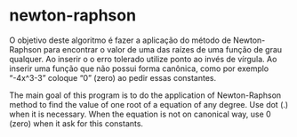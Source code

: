 # newton-raphson

O objetivo deste algoritmo é fazer a aplicação do método de Newton-Raphson para encontrar o valor de uma das raízes de uma função de grau qualquer. Ao inserir o o erro tolerado utilize ponto ao invés de vírgula. Ao inserir uma função que não possui forma canônica, como por exemplo “-4x^3-3” coloque “0” (zero) ao pedir essas constantes.

The main goal of this program is to do the application of Newton-Raphson method to find the value of one root of a equation of any degree. Use dot (.) when it is necessary. When the equation is not on canonical way, use 0 (zero) when it ask for this constants. 

